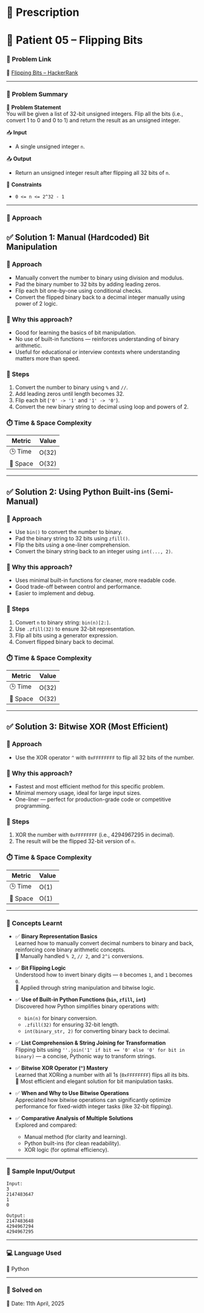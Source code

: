 
# 📜 Prescription

# 💊 Patient 05 – Flipping Bits

### 📌 Problem Link  
🔗 [Flipping Bits – HackerRank](https://www.hackerrank.com/challenges/one-month-preparation-kit-flipping-bits/problem?isFullScreen=true&h_l=interview&playlist_slugs%5B%5D=preparation-kits&playlist_slugs%5B%5D=one-month-preparation-kit&playlist_slugs%5B%5D=one-month-week-one)

---

### 🧠 Problem Summary

🧮 **Problem Statement**  
You will be given a list of 32-bit unsigned integers. Flip all the bits (i.e., convert 1 to 0 and 0 to 1) and return the result as an unsigned integer.

📥 **Input**  
- A single unsigned integer `n`.

📤 **Output**  
- Return an unsigned integer result after flipping all 32 bits of `n`.

📌 **Constraints**  
- `0 <= n <= 2^32 - 1`

---

### 🚀 Approach

## ✅ Solution 1: Manual (Hardcoded) Bit Manipulation

### 🚀 Approach
- Manually convert the number to binary using division and modulus.
- Pad the binary number to 32 bits by adding leading zeros.
- Flip each bit one-by-one using conditional checks.
- Convert the flipped binary back to a decimal integer manually using power of 2 logic.

### 🤔 Why this approach?
- Good for learning the basics of bit manipulation.
- No use of built-in functions — reinforces understanding of binary arithmetic.
- Useful for educational or interview contexts where understanding matters more than speed.

### 🧩 Steps
1. Convert the number to binary using `%` and `//`.
2. Add leading zeros until length becomes 32.
3. Flip each bit (`'0' -> '1'` and `'1' -> '0'`).
4. Convert the new binary string to decimal using loop and powers of 2.

### ⏱️ Time & Space Complexity
| Metric        | Value      |
|---------------|------------|
| 🕒 Time        | O(32)      |
| 🧠 Space       | O(32)      |

---

## ✅ Solution 2: Using Python Built-ins (Semi-Manual)

### 🚀 Approach
- Use `bin()` to convert the number to binary.
- Pad the binary string to 32 bits using `zfill()`.
- Flip the bits using a one-liner comprehension.
- Convert the binary string back to an integer using `int(..., 2)`.

### 🤔 Why this approach?
- Uses minimal built-in functions for cleaner, more readable code.
- Good trade-off between control and performance.
- Easier to implement and debug.

### 🧩 Steps
1. Convert `n` to binary string: `bin(n)[2:]`.
2. Use `.zfill(32)` to ensure 32-bit representation.
3. Flip all bits using a generator expression.
4. Convert flipped binary back to decimal.

### ⏱️ Time & Space Complexity
| Metric        | Value      |
|---------------|------------|
| 🕒 Time        | O(32)      |
| 🧠 Space       | O(32)      |

---

## ✅ Solution 3: Bitwise XOR (Most Efficient)

### 🚀 Approach
- Use the XOR operator `^` with `0xFFFFFFFF` to flip all 32 bits of the number.

### 🤔 Why this approach?
- Fastest and most efficient method for this specific problem.
- Minimal memory usage, ideal for large input sizes.
- One-liner — perfect for production-grade code or competitive programming.

### 🧩 Steps
1. XOR the number with `0xFFFFFFFF` (i.e., 4294967295 in decimal).
2. The result will be the flipped 32-bit version of `n`.

### ⏱️ Time & Space Complexity
| Metric        | Value      |
|---------------|------------|
| 🕒 Time        | O(1)       |
| 🧠 Space       | O(1)       |

---

### 📘 Concepts Learnt

- ✅ **Binary Representation Basics**  
  Learned how to manually convert decimal numbers to binary and back, reinforcing core binary arithmetic concepts.  
  📌 Manually handled `% 2`, `// 2`, and `2^i` conversions.

- ✅ **Bit Flipping Logic**  
  Understood how to invert binary digits — `0` becomes `1`, and `1` becomes `0`.  
  📌 Applied through string manipulation and bitwise logic.

- ✅ **Use of Built-in Python Functions (`bin`, `zfill`, `int`)**  
  Discovered how Python simplifies binary operations with:
  - `bin(n)` for binary conversion.
  - `.zfill(32)` for ensuring 32-bit length.
  - `int(binary_str, 2)` for converting binary back to decimal.

- ✅ **List Comprehension & String Joining for Transformation**  
  Flipping bits using `''.join('1' if bit == '0' else '0' for bit in binary)` — a concise, Pythonic way to transform strings.

- ✅ **Bitwise XOR Operator (^) Mastery**  
  Learned that XORing a number with all 1s (`0xFFFFFFFF`) flips all its bits.  
  📌 Most efficient and elegant solution for bit manipulation tasks.

- ✅ **When and Why to Use Bitwise Operations**  
  Appreciated how bitwise operations can significantly optimize performance for fixed-width integer tasks (like 32-bit flipping).

- ✅ **Comparative Analysis of Multiple Solutions**  
  Explored and compared:
  - Manual method (for clarity and learning).
  - Python built-ins (for clean readability).
  - XOR logic (for optimal efficiency).

---

### 🧪 Sample Input/Output

```
Input:
3 
2147483647 
1 
0

Output:
2147483648 
4294967294 
4294967295

```

---

### 💻 Language Used  
💬 Python

---

### 📅 Solved on  
📆 Date: 11th April, 2025
